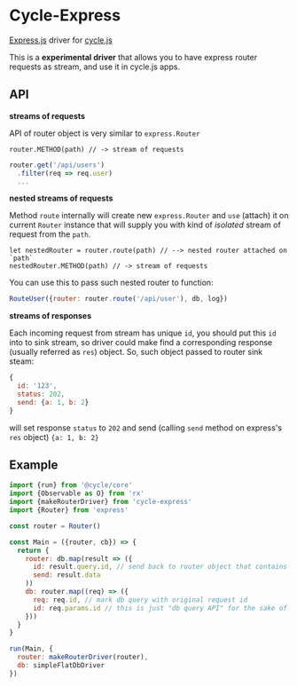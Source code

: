 # Cycle-Express 
[Express.js](http://expressjs.com/) driver for [cycle.js](http://cycle.js.org/)

This is a **experimental driver** that allows you to have express router requests as stream, 
and use it in cycle.js apps.


## API

**streams of requests**

API of router object is very similar to `express.Router`

```
router.METHOD(path) // -> stream of requests
```

```js
router.get('/api/users')
  .filter(req => req.user)
  ...
```

**nested streams of requests**

Method `route` internally will create new `express.Router` 
and `use` (attach) it on current `Router` instance that will supply you with kind of *isolated* stream of request 
from the `path`.
 
 ```
 let nestedRouter = router.route(path) // --> nested router attached on `path`
 nestedRouter.METHOD(path) // -> stream of requests
 ```

You can use this to pass such nested router to function: 
 
```js
RouteUser({router: router.route('/api/user'), db, log})
```

**streams of responses**

Each incoming request from stream has unique `id`, you should put this 
`id` into to sink stream, so driver could make find a corresponding response (usually referred as `res`) 
object. So, such object passed to router sink steam:

```js
{
  id: '123',
  status: 202,
  send: {a: 1, b: 2}
}
```

will set response `status` to `202` and send (calling `send` method on express's `res` object) `{a: 1, b: 2}` 



## Example

```js
import {run} from '@cycle/core'
import {Observable as O} from 'rx'
import {makeRouterDriver} from 'cycle-express'
import {Router} from 'express'

const router = Router()

const Main = ({router, cb}) => {
  return {
    router: db.map(result => ({
      id: result.query.id, // send back to router object that contains original request id 
      send: result.data
    ))
    db: router.map((req) => ({
      req: req.id, // mark db query with original request id 
      id: req.params.id // this is just "db query API" for the sake of simplicity
    }))
  }
}

run(Main, {
  router: makeRouterDriver(router),
  db: simpleFlatDbDriver
})

```